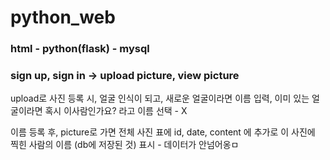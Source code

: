 # python_web

### html - python(flask) - mysql

### sign up, sign in -> upload picture, view picture


upload로 사진 등록 시, 얼굴 인식이 되고, 새로운 얼굴이라면 이름 입력,
이미 있는 얼굴이라면 혹시 이사람인가요? 라고 이름 선택 - X

이름 등록 후, picture로 가면 전체 사진 표에 id, date, content 에 추가로
이 사진에 찍힌 사람의 이름 (db에 저장된 것) 표시 - 데이터가 안넘어옹ㅁ


